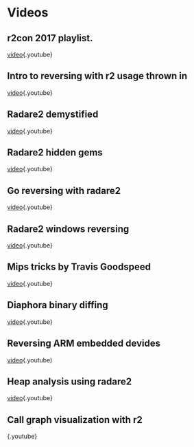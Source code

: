 <!-- TITLE: Videos -->
# Videos
## r2con 2017 playlist.
[video](https://www.youtube.com/watch?v=URyd4bcV-Ik&list=PLjIhlLNy_Y9Oe-nfcPEpaki0_En5dhQ5S){.youtube}

## Intro to reversing with r2 usage thrown in
[video](https://www.youtube.com/watch?v=LAkYW5ixvhg){.youtube}

## Radare2 demystified
[video](https://www.youtube.com/watch?v=fnpBy3wWabA){.youtube}

## Radare2 hidden gems
[video](https://www.youtube.com/watch?v=mvr7cHOUxlU&t){.youtube}

## Go reversing with radare2
[video](https://www.youtube.com/watch?v=PRLOlY4IKeA){.youtube}

## Radare2 windows reversing
[video](https://www.youtube.com/watch?v=2gcqLDGnKMc){.youtube}

## Mips tricks by Travis Goodspeed
[video](https://www.youtube.com/watch?v=tywqg-rIfic&list=PLjIhlLNy_Y9Oe-nfcPEpaki0_En5dhQ5S&index=3){.youtube}

## Diaphora binary diffing
[video](https://www.youtube.com/watch?v=dAwXrUKaUsw&index=6&list=PLjIhlLNy_Y9Oe-nfcPEpaki0_En5dhQ5S){.youtube}

## Reversing ARM embedded devides
[video](https://www.youtube.com/watch?v=oXSx0Qo2Upk){.youtube)

## Heap analysis using radare2
[video](https://www.youtube.com/watch?v=Svm5V4leEho){.youtube}

## Call graph visualization with r2
[](https://www.youtube.com/watch?v=ofRP2PorryU){.youtube}
